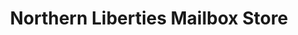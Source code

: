 ---
title: "Northern Liberties Mailbox Store"
url: /philadelphia/northern-liberties-mailbox-store/
shop: Allgemein
---